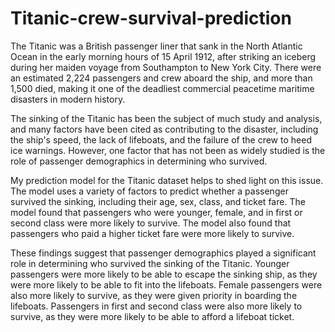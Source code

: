 # Titanic-crew-survival-prediction

The Titanic was a British passenger liner that sank in the North Atlantic Ocean in the early morning hours of 15 April 1912, after striking an iceberg during her maiden voyage from Southampton to New York City. There were an estimated 2,224 passengers and crew aboard the ship, and more than 1,500 died, making it one of the deadliest commercial peacetime maritime disasters in modern history.

The sinking of the Titanic has been the subject of much study and analysis, and many factors have been cited as contributing to the disaster, including the ship's speed, the lack of lifeboats, and the failure of the crew to heed ice warnings. However, one factor that has not been as widely studied is the role of passenger demographics in determining who survived.

My prediction model for the Titanic dataset helps to shed light on this issue. The model uses a variety of factors to predict whether a passenger survived the sinking, including their age, sex, class, and ticket fare. The model found that passengers who were younger, female, and in first or second class were more likely to survive. The model also found that passengers who paid a higher ticket fare were more likely to survive.

These findings suggest that passenger demographics played a significant role in determining who survived the sinking of the Titanic. Younger passengers were more likely to be able to escape the sinking ship, as they were more likely to be able to fit into the lifeboats. Female passengers were also more likely to survive, as they were given priority in boarding the lifeboats. Passengers in first and second class were also more likely to survive, as they were more likely to be able to afford a lifeboat ticket.

